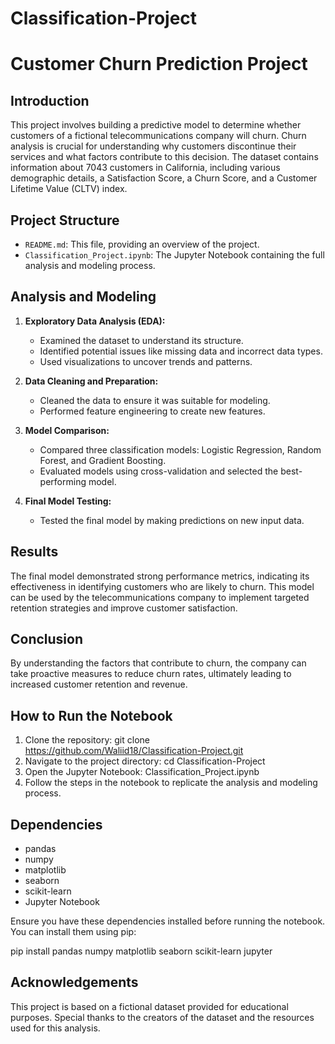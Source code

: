 # Classification-Project

# Customer Churn Prediction Project

## Introduction

This project involves building a predictive model to determine whether customers of a fictional telecommunications company will churn. Churn analysis is crucial for understanding why customers discontinue their services and what factors contribute to this decision. The dataset contains information about 7043 customers in California, including various demographic details, a Satisfaction Score, a Churn Score, and a Customer Lifetime Value (CLTV) index.

## Project Structure

- `README.md`: This file, providing an overview of the project.
- `Classification_Project.ipynb`: The Jupyter Notebook containing the full analysis and modeling process.

## Analysis and Modeling

1. **Exploratory Data Analysis (EDA):**
   - Examined the dataset to understand its structure.
   - Identified potential issues like missing data and incorrect data types.
   - Used visualizations to uncover trends and patterns.

2. **Data Cleaning and Preparation:**
   - Cleaned the data to ensure it was suitable for modeling.
   - Performed feature engineering to create new features.

3. **Model Comparison:**
   - Compared three classification models: Logistic Regression, Random Forest, and Gradient Boosting.
   - Evaluated models using cross-validation and selected the best-performing model.

4. **Final Model Testing:**
   - Tested the final model by making predictions on new input data.

## Results

The final model demonstrated strong performance metrics, indicating its effectiveness in identifying customers who are likely to churn. This model can be used by the telecommunications company to implement targeted retention strategies and improve customer satisfaction.

## Conclusion

By understanding the factors that contribute to churn, the company can take proactive measures to reduce churn rates, ultimately leading to increased customer retention and revenue.

## How to Run the Notebook

1. Clone the repository: git clone https://github.com/Waliid18/Classification-Project.git
2. Navigate to the project directory: cd Classification-Project
3. Open the Jupyter Notebook: Classification_Project.ipynb
4. Follow the steps in the notebook to replicate the analysis and modeling process.

## Dependencies

- pandas
- numpy
- matplotlib
- seaborn
- scikit-learn
- Jupyter Notebook

Ensure you have these dependencies installed before running the notebook. You can install them using pip:

pip install pandas numpy matplotlib seaborn scikit-learn jupyter


## Acknowledgements

This project is based on a fictional dataset provided for educational purposes. Special thanks to the creators of the dataset and the resources used for this analysis.





   
